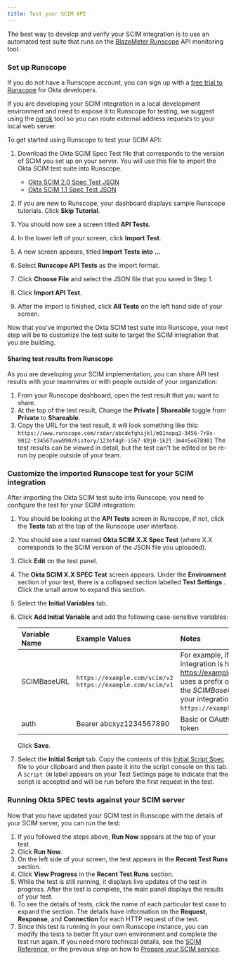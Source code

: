 ```yaml
---
title: Test your SCIM API
---
```


The best way to develop and verify your SCIM integration is to use an automated test suite that runs on the [BlazeMeter Runscope](https://www.runscope.com/) API monitoring tool.

### Set up Runscope

If you do not have a Runscope account, you can sign up with a [free trial to Runscope](https://www.runscope.com/okta) for Okta developers.

If you are developing your SCIM integration in a local development environment and need to expose it to Runscope for testing, we suggest using the [ngrok](https://ngrok.com/) tool so you can route external address requests to your local web server.

To get started using Runscope to test your SCIM API:

1. Download the Okta SCIM Spec Test file that corresponds to the version of SCIM you set up on your server. You will use this file to import the Okta SCIM test suite into Runscope.

    - [Okta SCIM 2.0 Spec Test JSON](/standards/SCIM/SCIMFiles/Okta-SCIM-20-SPEC-Test.json)
    - [Okta SCIM 1.1 Spec Test JSON](/standards/SCIM/SCIMFiles/Okta-SCIM-11-SPEC-Test.json)

1. If you are new to Runscope, your dashboard displays sample Runscope tutorials. Click **Skip Tutorial**.
1. You should now see a screen titled **API Tests**.
1. In the lower left of your screen, click **Import Test**.
1. A new screen appears, titled **Import Tests into &#x2026;**
1. Select **Runscope API Tests** as the import format.
1. Click **Choose File** and select the JSON file that you saved in Step 1.
1. Click **Import API Test**.
1. After the import is finished, click **All Tests** on the left hand side of your screen.

Now that you've imported the Okta SCIM test suite into Runscope, your next step will be to customize the test suite to target the SCIM integration that you are building.

#### Sharing test results from Runscope

As you are developing your SCIM implementation, you can share API test results with your teammates or with people outside of your organization:

1. From your Runscope dashboard, open the test result that you want to share.
2. At the top of the test result, Change the **Private | Shareable** toggle from **Private** to **Shareable**.
3. Copy the URL for the test result, it will look something like this:
    `https://www.runscope.com/radar/abcdefghijkl/m01nopq2-3456-7r8s-9012-t34567uvw890/history/123ef4gh-i567-89j0-1k2l-3m4n5o678901`
The test results can be viewed in detail, but the test can't be edited or be re-run by people outside of your team.

### Customize the imported Runscope test for your SCIM integration

After importing the Okta SCIM test suite into Runscope, you need to configure the test for your SCIM integration:

1. You should be looking at the **API Tests** screen in Runscope, if not, click the **Tests** tab at the top of the Runscope user interface.
1. You should see a test named **Okta SCIM X.X Spec Test** (where X.X corresponds to the SCIM version of the JSON file you uploaded).
1. Click **Edit** on the test panel.
1. The **Okta SCIM X.X SPEC Test** screen appears. Under the **Environment** section of your test, there is a collapsed section labelled **Test Settings** . Click the small arrow to expand this section.
1. Select the **Initial Variables** tab.
1. Click **Add Initial Variable** and add the following case-sensitive variables:

    | Variable Name | Example Values              | Notes                                                                                                                                                                                     |
    |:-------------------------------|:----------------------------|:------------------------------------------------------------------------------------------------------------------------------------------------------------------------------------------|
    | SCIMBaseURL                    | `https://example.com/scim/v2`  `https://example.com/scim/v1` | For example, if your SCIM integration is hosted on <https://example.com> and uses a prefix of /scim/v2 then the *SCIMBaseURL* value for your integration would be: `https://example.com/scim/v2`. |
    | auth                           | Bearer abcxyz1234567890     | Basic or OAuth authorization token                                                                                                                                                          |
    Click **Save**.

1. Select the **Initial Script** tab. Copy the contents of this [Initial Script Spec](/standards/SCIM/SCIMFiles/Initial_Script_Spec.txt) file to your clipboard and then paste it into the script console on this tab. A `Script ON` label appears on your Test Settings page to indicate that the script is accepted and will be run before the first request in the test.

### Running Okta SPEC tests against your SCIM server

Now that you have updated your SCIM test in Runscope with the details of your SCIM server, you can run the test:

1. If you followed the steps above, **Run Now** appears at the top of your test.
1. Click **Run Now**.
1. On the left side of your screen, the test appears in the **Recent Test Runs** section.
1. Click **View Progress** in the **Recent Test Runs** section.
1. While the test is still running, it displays live updates of the test in progress. After the test is complete, the main panel displays the results of your test.
1. To see the details of tests, click the name of each particular test case to expand the section. The details have information on the **Request**, **Response**, and **Connection** for each HTTP request of the test.
1. Since this test is running in your own Runscope instance, you can modify the tests to better fit your own environment and complete the test run again. If you need more technical details, see the [SCIM Reference](/docs/reference/scim/), or the previous step on how to [Prepare your SCIM service](../prepare-api/).

<NextSectionLink/>
